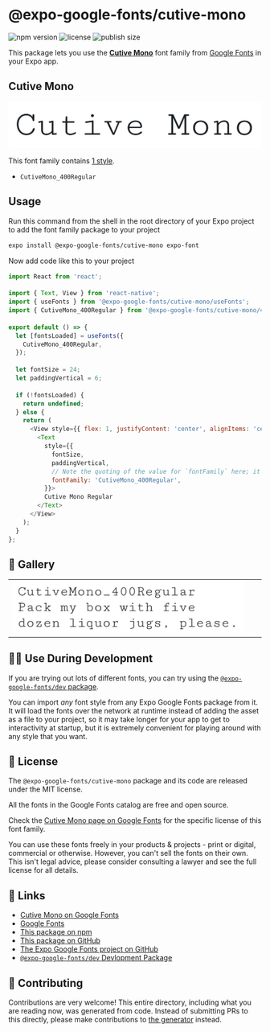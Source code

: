 # @expo-google-fonts/cutive-mono

![npm version](https://flat.badgen.net/npm/v/@expo-google-fonts/cutive-mono)
![license](https://flat.badgen.net/github/license/expo/google-fonts)
![publish size](https://flat.badgen.net/packagephobia/install/@expo-google-fonts/cutive-mono)

This package lets you use the [**Cutive Mono**](https://fonts.google.com/specimen/Cutive+Mono) font family from [Google Fonts](https://fonts.google.com/) in your Expo app.

## Cutive Mono

![Cutive Mono](./font-family.png)

This font family contains [1 style](#-gallery).

- `CutiveMono_400Regular`

## Usage

Run this command from the shell in the root directory of your Expo project to add the font family package to your project
```sh
expo install @expo-google-fonts/cutive-mono expo-font
```

Now add code like this to your project
```js
import React from 'react';

import { Text, View } from 'react-native';
import { useFonts } from '@expo-google-fonts/cutive-mono/useFonts';
import { CutiveMono_400Regular } from '@expo-google-fonts/cutive-mono/400Regular';

export default () => {
  let [fontsLoaded] = useFonts({
    CutiveMono_400Regular,
  });

  let fontSize = 24;
  let paddingVertical = 6;

  if (!fontsLoaded) {
    return undefined;
  } else {
    return (
      <View style={{ flex: 1, justifyContent: 'center', alignItems: 'center' }}>
        <Text
          style={{
            fontSize,
            paddingVertical,
            // Note the quoting of the value for `fontFamily` here; it expects a string!
            fontFamily: 'CutiveMono_400Regular',
          }}>
          Cutive Mono Regular
        </Text>
      </View>
    );
  }
};

```

## 🔡 Gallery


||||
|-|-|-|
|![CutiveMono_400Regular](./CutiveMono_400Regular.ttf.png)||||


## 👩‍💻 Use During Development

If you are trying out lots of different fonts, you can try using the [`@expo-google-fonts/dev` package](https://github.com/expo/google-fonts/tree/master/font-packages/dev#readme).

You can import *any* font style from any Expo Google Fonts package from it. It will load the fonts
over the network at runtime instead of adding the asset as a file to your project, so it may take longer
for your app to get to interactivity at startup, but it is extremely convenient
for playing around with any style that you want.

## 📖 License

The `@expo-google-fonts/cutive-mono` package and its code are released under the MIT license.

All the fonts in the Google Fonts catalog are free and open source.

Check the [Cutive Mono page on Google Fonts](https://fonts.google.com/specimen/Cutive+Mono) for the specific license of this font family.

You can use these fonts freely in your products & projects - print or digital, commercial or otherwise. However, you can't sell the fonts on their own. This isn't legal advice, please consider consulting a lawyer and see the full license for all details.

## 🔗 Links

- [Cutive Mono on Google Fonts](https://fonts.google.com/specimen/Cutive+Mono)
- [Google Fonts](https://fonts.google.com/)
- [This package on npm](https://www.npmjs.com/package/@expo-google-fonts/cutive-mono)
- [This package on GitHub](https://github.com/expo/google-fonts/tree/master/font-packages/cutive-mono)
- [The Expo Google Fonts project on GitHub](https://github.com/expo/google-fonts)
- [`@expo-google-fonts/dev` Devlopment Package](https://github.com/expo/google-fonts/tree/master/font-packages/dev)

## 🤝 Contributing

Contributions are very welcome! This entire directory, including what you are reading now, was generated from code. Instead of submitting PRs to this directly, please make contributions to [the generator](https://github.com/expo/google-fonts/tree/master/packages/generator) instead.
